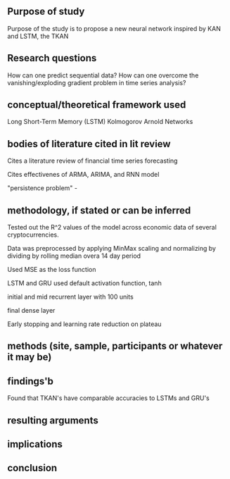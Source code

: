 ## Purpose of study

Purpose of the study is to propose a new neural network inspired by KAN and LSTM, the TKAN

## Research questions

How can one predict sequential data?
How can one overcome the vanishing/exploding gradient problem in time series analysis?

## conceptual/theoretical framework used

Long Short-Term Memory (LSTM)
Kolmogorov Arnold Networks


## bodies of literature cited in lit review

Cites a literature review of financial time series forecasting

Cites effectivenes of ARMA, ARIMA, and RNN model

"persistence problem" - 


## methodology, if stated or can be inferred

Tested out the R^2 values of the model across economic data of several cryptocurrencies.

Data was preprocessed by applying MinMax scaling and normalizing by dividing by rolling median overa  14 day period

Used MSE as the loss function 

LSTM and GRU used default activation function, tanh

initial and mid recurrent layer with 100 units

final dense layer


Early stopping and learning rate reduction on plateau 

## methods (site, sample, participants or whatever it may be)

## findings'b

Found that TKAN's have comparable accuracies to LSTMs and GRU's
## resulting arguments

## implications

## conclusion
